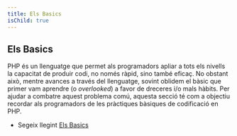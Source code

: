 ```yaml
---
title: Els Basics
isChild: true
---
```


## Els Basics

PHP és un llenguatge que permet als programadors apliar a tots els nivells la capacitat de produir codi, no només ràpid, sino també eficaç.
No obstant això, mentre avances a través del llenguatge, sovint oblidem el bàsic que primer vam aprendre (o *overlooked*) a favor de dreceres i/o mals hàbits. Per ajudar a combatre aquest problema comú, aquesta secció té com a objectiu recordar als programadors de les pràctiques bàsiques de codificació en PHP.

* Segeix llegint [Els Basics](/pages/The-Basics.html)